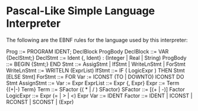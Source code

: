 # Pascal-Like Simple Language Interpreter 

The following are the EBNF rules for the language used by this interpreter:

Prog ::= PROGRAM IDENT; DeclBlock ProgBody
DeclBlock ::= VAR {DeclStmt;}
DeclStmt ::= Ident {, Ident} : (Integer | Real | String)
ProgBody ::= BEGIN {Stmt;} END
Stmt ::= AssigStmt | IfStmt | WriteLnStmt | ForStmt
WriteLnStmt ::= WRITELN (ExprList)
IfStmt ::= IF ( LogicExpr ) THEN Stmt [ELSE Stmt]
ForStmt ::= FOR Var := ICONST (TO | DOWNTO) ICONST DO Stmt
AssignStmt ::= Var := Expr
ExprList ::= Expr {, Expr}
Expr ::= Term {(+|-) Term}
Term ::= SFactor {( * | / ) SFactor}
SFactor ::= [(+ | -)] Factor
LogicExpr ::= Expr (= | > | <) Expr
Var ::= IDENT
Factor ::= IDENT | ICONST | RCONST | SCONST | (Expr)
